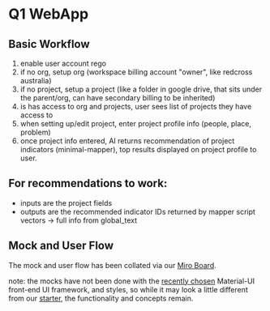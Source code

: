 # Q1 WebApp



## Basic Workflow

1. enable user account rego
2. if no org, setup org \(workspace billing account "owner", like redcross australia\)
3. if no project, setup a project \(like a folder in google drive, that sits under the parent/org, can have secondary billing to be inherited\)
4. is has access to org and projects, user sees list of projects they have access to
5. when setting up/edit project, enter project profile info \(people, place, problem\)
6. once project info entered, AI returns recommendation of project indicators \(minimal-mapper\), top results displayed on project profile to user.

## For recommendations to work:

* inputs are the project fields
* outputs are the recommended indicator IDs returned by mapper script vectors -&gt; full info from global\_text

## Mock and User Flow

The mock and user flow has been collated via our [Miro Board](https://miro.com/app/board/o9J_kyYfLV0=/?moveToWidget=3074457354464890435&cot=10).

note: the mocks have not been done with the [recently chosen](https://www.loomio.org/s/as3HMDBN) Material-UI front-end UI framework, and styles, so while it may look a little different from our [starter](https://github.com/creativetimofficial/material-dashboard-react), the functionality and concepts remain.

## 

